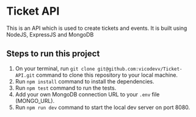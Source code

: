 # Ticket API

This is an API which is used to create tickets and events. It is built using NodeJS, ExpressJS and MongoDB

## Steps to run this project

1. On your terminal, run `git clone git@github.com:vicodevv/Ticket-API.git` command to clone this repository to your local machine.
2. Run `npm install` command to install the dependencies.
3. Run `npm test` command to run the tests.
4. Add your own MongoDB connection URL to your `.env` file (MONGO_URL).
5. Run `npm run dev` command to start the local dev server on port 8080.
